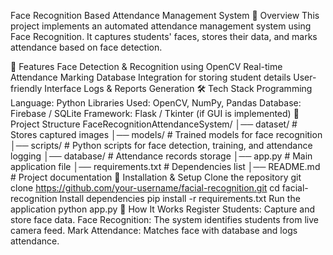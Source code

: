 Face Recognition Based Attendance Management System
📌 Overview
This project implements an automated attendance management system using Face Recognition. It captures students' faces, stores their data, and marks attendance based on face detection.

🚀 Features
Face Detection & Recognition using OpenCV
Real-time Attendance Marking
Database Integration for storing student details
User-friendly Interface
Logs & Reports Generation
🛠️ Tech Stack
Programming Language: Python
Libraries Used: OpenCV, NumPy, Pandas
Database: Firebase / SQLite
Framework: Flask / Tkinter (if GUI is implemented)
📂 Project Structure
FaceRecognitionAttendanceSystem/
│── dataset/             # Stores captured images
│── models/              # Trained models for face recognition
│── scripts/             # Python scripts for face detection, training, and attendance logging
│── database/            # Attendance records storage
│── app.py               # Main application file
│── requirements.txt     # Dependencies list
│── README.md            # Project documentation
🔧 Installation & Setup
Clone the repository
git clone https://github.com/your-username/facial-recognition.git
cd facial-recognition
Install dependencies
pip install -r requirements.txt
Run the application
python app.py
🎯 How It Works
Register Students: Capture and store face data.
Face Recognition: The system identifies students from live camera feed.
Mark Attendance: Matches face with database and logs attendance.
